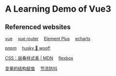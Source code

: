 # A Learning Demo of Vue3

## Referenced websites

[vue](https://cn.vuejs.org/guide/quick-start.html)
&emsp;[vue router](https://router.vuejs.org/zh/guide/)
&emsp;[Element Plus](https://element-plus.org/zh-CN/)
&emsp;[echarts](https://echarts.apache.org/handbook/zh/get-started/)

[pnpm](https://pnpm.io/zh)
&emsp;[husky 🐶 woof!](https://typicode.github.io/husky/)

[CSS：层叠样式表 | MDN](https://developer.mozilla.org/zh-CN/docs/Web/CSS)
&emsp;[flexbox](https://medium.com/swlh/css-flexbox-fundamentals-visual-guide-1c467f480dac)

[变量的结构赋值](https://wangdoc.com/es6/destructuring#%E5%AF%B9%E8%B1%A1%E7%9A%84%E8%A7%A3%E6%9E%84%E8%B5%8B%E5%80%BC)
&emsp;[节流防抖](https://juejin.cn/post/7211687237019467833)

